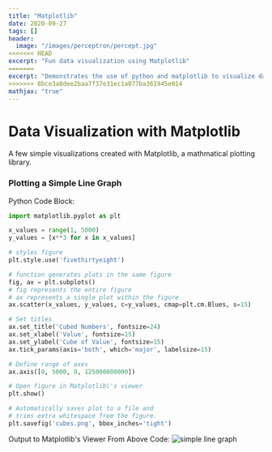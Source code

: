 ```yaml
---
title: "Matplotlib"
date: 2020-09-27
tags: []
header:
  image: "/images/perceptron/percept.jpg"
<<<<<<< HEAD
excerpt: "Fun data visualization using Matplotlib"
=======
excerpt: "Demonstrates the use of python and matplotlib to visualize data."
>>>>>>> 8bce3a8dee2baa7f37e31ec1a077ba361945e014
mathjax: "true"
---
```


# Data Visualization with Matplotlib

A few simple visualizations created with Matplotlib, a mathmatical plotting library.

### Plotting a Simple Line Graph

Python Code Block:
```python
import matplotlib.pyplot as plt

x_values = range(1, 5000)
y_values = [x**3 for x in x_values]

# styles figure
plt.style.use('fivethirtyeight')

# function generates plots in the same figure
fig, ax = plt.subplots()
# fig represents the entire figure
# ax represents a single plot within the figure
ax.scatter(x_values, y_values, c=y_values, cmap=plt.cm.Blues, s=15)

# Set titles
ax.set_title('Cubed Numbers', fontsize=24)
ax.set_xlabel('Value', fontsize=15)
ax.set_ylabel('Cube of Value', fontsize=15)
ax.tick_params(axis='both', which='major', labelsize=15)

# Define range of axes
ax.axis([0, 5000, 0, 125000000000])

# Open figure in Matplotlib\'s viewer
plt.show()

# Automatically saves plot to a file and
# trims extra whitespace from the figure.
plt.savefig('cubes.png', bbox_inches='tight')

```

Output to Matplotlib's Viewer From Above Code:
<img src="{{ site.url }}{{ site.baseurl }}/images/2020-09-27-matplotlib/cubes.png" alt="simple line graph">

